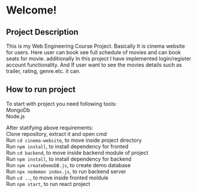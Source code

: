 # Welcome!

## Project Description

This is my Web Engineering Course Project. Basically It is cinema website for users. Here user can book see full schedule of movies and can book seats for movie. additionally In this project I have implemented login/register account functionality. And If user want to see the movies details such as trailer, rating, genre.etc. it can.

## How to run project

To start with project you need following tools:<br/>
MongoDb<br/>
Node.js<br/>

After statifying above requirements:<br/>
Clone repository, extract it and open cmd<br/>
Run `cd cinema-website`, to move inside project directory<br/>
Run `npm install`, to install dependency for fronted<br/>
Run `cd backend`, to move inside backend module of project<br/>
Run `npm install`, to install dependency for backend<br/>
Run `npm createDemoDB.js`, to create demo database<br/>
Run `npx nodemon index.js`, to run backend server<br/>
Run `cd ..`, to move inside fronted moldule<br/>
Run `npm start`, to run react project<br/>
